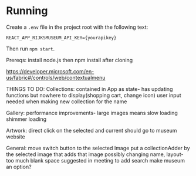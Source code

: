 # Running
Create a `.env` file in the project root with the following text:

```
REACT_APP_RIJKSMUSEUM_API_KEY={yourapikey}
```

Then run `npm start`.

Prereqs:
install node.js
then npm install after cloning

https://developer.microsoft.com/en-us/fabric#/controls/web/contextualmenu

THINGS TO DO:
Collections:
contained in App as state- has updating functions but nowhere to display(shopping cart, change icon)
user input needed when making new collection for the name

Gallery:
performance improvements- large images means slow loading
shimmer loading

Artwork:
direct click on the selected and current should go to museum website

General:
move switch button to the selected Image
put a collectionAdder by the selected image that adds that image
possibly changing name, layout- too much blank space
suggested in meeting to add search
make museum an option?